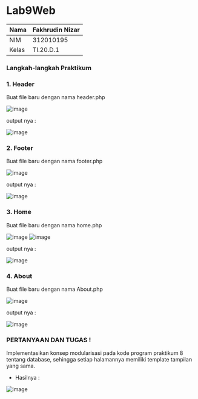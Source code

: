 # Lab9Web

| Nama      | Fakhrudin Nizar|
| ----------- | ----------- |
| NIM     | 312010195     |
| Kelas   | TI.20.D.1    |

### Langkah-langkah Praktikum

### 1. Header

Buat file baru dengan nama header.php

![image](https://user-images.githubusercontent.com/74331125/170863541-f788c1f3-4a87-497d-b702-44d9931b82f6.png)

output nya :

![image](https://user-images.githubusercontent.com/74331125/170863645-881197d1-7230-4998-917e-fcb48237b818.png)

### 2. Footer

Buat file baru dengan nama footer.php

![image](https://user-images.githubusercontent.com/74331125/170863663-55f878f2-6b3b-472a-bdf9-ada6c29fb7bc.png)

output nya :

![image](https://user-images.githubusercontent.com/74331125/170863692-5fb954f1-b68b-4d72-9d7f-19115dae98ff.png)

### 3. Home

Buat file baru dengan nama home.php

![image](https://user-images.githubusercontent.com/74331125/170864041-e57b5cd6-e428-4a1c-8492-453cac4e93ab.png)
![image](https://user-images.githubusercontent.com/74331125/170864047-c78f5f78-102b-424b-95c9-d16525ded104.png)

output nya :

![image](https://user-images.githubusercontent.com/74331125/170863875-5b11a1be-dbb3-404f-8124-308943bf98d6.png)

### 4. About

Buat file baru dengan nama About.php

![image](https://user-images.githubusercontent.com/74331125/170863900-cdbb4c87-d572-4b7f-afa6-9e8913f79908.png)

output nya :

![image](https://user-images.githubusercontent.com/74331125/170863927-d79830af-f9c4-440b-93ce-8365726b60ba.png)

### PERTANYAAN DAN TUGAS !

Implementasikan konsep modularisasi pada kode program praktikum 8 tentang database, sehingga setiap halamannya memiliki template tampilan yang sama.

- Hasilnya :

![image](https://user-images.githubusercontent.com/74331125/170863965-d7de2131-e3a3-4da6-9d41-32a451b9a9d4.png)


